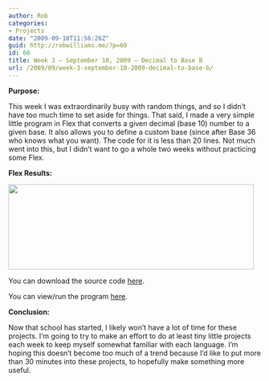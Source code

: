 ```yaml
---
author: Rob
categories:
- Projects
date: "2009-09-10T11:56:26Z"
guid: http://robwilliams.me/?p=60
id: 60
title: Week 3 – September 10, 2009 – Decimal to Base B
url: /2009/09/week-3-september-10-2009-decimal-to-base-b/
---
```

**Purpose:**

This week I was extraordinarily busy with random things, and so I didn’t have too much time to set aside for things. That said, I made a very simple little program in Flex that converts a given decimal (base 10) number to a given base. It also allows you to define a custom base (since after Base 36 who knows what you want). The code for it is less than 20 lines. Not much went into this, but I didn’t want to go a whole two weeks without practicing some Flex.

**Flex Results:**

**<img class="alignnone" title="Convert Decimal to Base Screenshot" src="/images/screens/ConvertDecimal.jpg" alt="" width="489" height="170" />**

You can download the source code [here](/weekly/Week3_Flex_DecimalToBase.zip "Week 3 Flex Source Code").

You can view/run the program [here](/flash/week3_decimal/main.html "Week 3 Flex Program").

**Conclusion:**

Now that school has started, I likely won’t have a lot of time for these projects. I’m going to try to make an effort to do at least tiny little projects each week to keep myself somewhat familiar with each language. I’m hoping this doesn’t become too much of a trend because I’d like to put more than 30 minutes into these projects, to hopefully make something more useful.